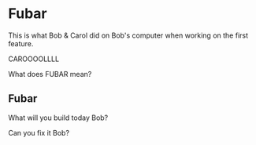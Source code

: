 # Fubar

This is what Bob & Carol did on Bob's computer when working on the first feature.

CAROOOOLLLL

What does FUBAR mean?

## Fubar

What will you build today Bob?

Can you fix it Bob?